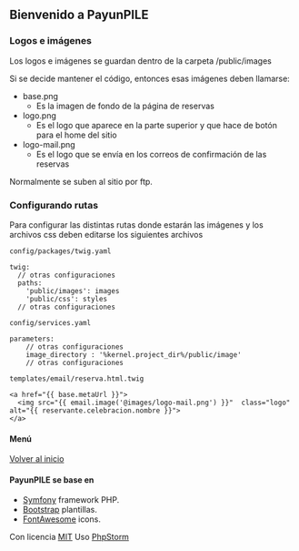 ## Bienvenido a PayunPILE
### Logos e imágenes

Los logos e imágenes se guardan dentro de la carpeta /public/images

Si se decide mantener el código, entonces esas imágenes deben llamarse:

* base.png 
  * Es la imagen de fondo de la página de reservas
* logo.png
  * Es el logo que aparece en la parte superior y que hace de botón 
    para el home del sitio
* logo-mail.png
  * Es el logo que se envía en los correos de confirmación de las reservas

Normalmente se suben al sitio por ftp.


### Configurando rutas

Para configurar las distintas rutas donde estarán las imágenes y los archivos css
deben editarse los siguientes archivos

`
config/packages/twig.yaml
`
```
twig:
  // otras configuraciones
  paths:
    'public/images': images
    'public/css': styles
  // otras configuraciones 
```
`
config/services.yaml
`
```
parameters:
    // otras configuraciones
    image_directory : '%kernel.project_dir%/public/image'
    // otras configuraciones
```
`
templates/email/reserva.html.twig
`
```
<a href="{{ base.metaUrl }}">
  <img src="{{ email.image('@images/logo-mail.png') }}"  class="logo" alt="{{ reservante.celebracion.nombre }}">
</a>
```

#### Menú
[Volver al inicio][10]


#### PayunPILE se base en
- [Symfony][1] framework PHP.
- [Bootstrap](https://getbootstrap.com/) plantillas.
- [FontAwesome](https://fortawesome.github.io/Font-Awesome/) icons.

Con licencia [MIT](https://github.com/gerMdz/PayunPILE/blob/main/LICENSE)
Uso [PhpStorm][5]


[1]: https://symfony.com
[2]: https://symfony.com/doc/current/reference/requirements.html
[3]: https://symfony.com/doc/current/cookbook/configuration/web_server_configuration.html
[4]: https://symfony.com/download
[5]: https://jb.gg/OpenSource.
[6]: https://github.com/gerMdz/payunpile
[7]: https://germdz.github.io/incalinks/
[8]: https://github.com/gerMdz/PayunPILE.git
[10]: https://germdz.github.io/PayunPILE/